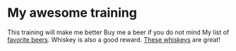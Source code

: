 # My awesome training 
This training will make me better
Buy me a beer if you do not mind
My list of [favorite beers](beers.md).
Whiskey is also a good reward.
[These whiskeys](whiskeys.md) are great!

